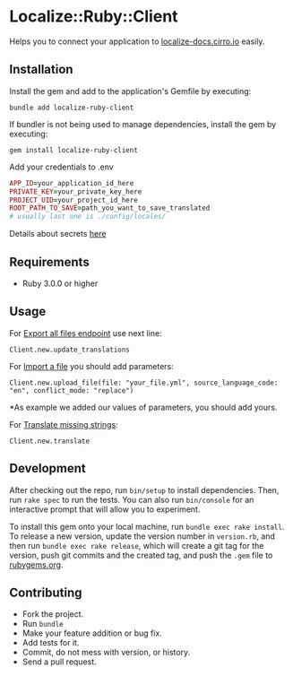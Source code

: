 # Localize::Ruby::Client

Helps you to connect your application to [localize-docs.cirro.io](https://localize-docs.cirro.io/) easily.

## Installation

Install the gem and add to the application's Gemfile by executing:
 
```
bundle add localize-ruby-client
```
If bundler is not being used to manage dependencies, install the gem by executing:
```
gem install localize-ruby-client
```
Add your credentials to .env
```ruby
APP_ID=your_application_id_here
PRIVATE_KEY=your_private_key_here
PROJECT_UID=your_project_id_here
ROOT_PATH_TO_SAVE=path_you_want_to_save_translated
# usually last one is ./config/locales/
```

Details about secrets [here](https://localize-docs.cirro.io/docs/authentication)




## Requirements
* Ruby 3.0.0 or higher

## Usage
For [Export all files endpoint](https://localize-docs.cirro.io/docs/continuous_projects/export_all) use next line:

```
Client.new.update_translations
```

For [Import a file](https://localize-docs.cirro.io/docs/continuous_projects/import) you should add parameters:

```
Client.new.upload_file(file: "your_file.yml", source_language_code: "en", conflict_mode: "replace")
```
*As example we added our values of parameters, you should add yours.

For [Translate missing strings](https://localize-docs.cirro.io/docs/continuous_projects/translate_missing_strings):

```
Client.new.translate
```

## Development

After checking out the repo, run `bin/setup` to install dependencies. Then, run `rake spec` to run the tests. You can also run `bin/console` for an interactive prompt that will allow you to experiment.

To install this gem onto your local machine, run `bundle exec rake install`. To release a new version, update the version number in `version.rb`, and then run `bundle exec rake release`, which will create a git tag for the version, push git commits and the created tag, and push the `.gem` file to [rubygems.org](https://rubygems.org).

## Contributing

* Fork the project.
* Run `bundle`
* Make your feature addition or bug fix.
* Add tests for it.
* Commit, do not mess with version, or history.
* Send a pull request.
